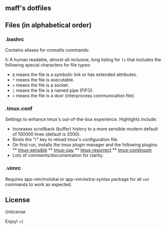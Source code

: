 maff's dotfiles
---

## Files (in alphabetical order)


### .bashrc

Contains aliases for coreutils commands:

ll: A human readable, almost-all inclusive, long listing for `ls` that includes the following special characters for file types:

* `@` means the file is a symbolic link or has extended attributes.
* `*` means the file is executable.
* `=` means the file is a socket.
* `|` means the file is a named pipe (FIFO).
* `>` means the file is a door (interprocess communication file).

### .tmux.conf

Settings to enhance tmux's out-of-the-box experience. Highlights include:

* Increases scrollback (buffer) history to a more sensible modern default of 100000 lines (default is 2000).
* Binds the "r" key to reload tmux's configuration file.
* On first run, installs the tmux plugin manager and the following plugins:
** [tmux-sensible](https://github.com/tmux-plugins/tmux-sensible)
** [tmux-cpu](https://github.com/tmux-plugins/tmux-cpu)
** [tmux-resurrect](https://github.com/tmux-plugins/tmux-resurrect)
** [tmux-continuum](https://github.com/tmux-plugins/tmux-cpu)
* Lots of comments/documentation for clarity.

### .vimrc

Requires app-vim/molokai or app-vim/extra-syntax package for all `set` commands to work as expected.

## License

Unlicense

Enjoy! =)
